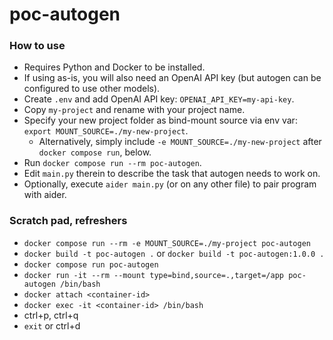 # poc-autogen

### How to use

- Requires Python and Docker to be installed.
- If using as-is, you will also need an OpenAI API key (but autogen can be configured to use other models).
- Create `.env` and add OpenAI API key: `OPENAI_API_KEY=my-api-key`.
- Copy `my-project` and rename with your project name.
- Specify your new project folder as bind-mount source via env var: `export MOUNT_SOURCE=./my-new-project`.
  - Alternatively, simply include `-e MOUNT_SOURCE=./my-new-project` after `docker compose run`, below.
- Run `docker compose run --rm poc-autogen`.
- Edit `main.py` therein to describe the task that autogen needs to work on.
- Optionally, execute `aider main.py` (or on any other file) to pair program with aider.

### Scratch pad, refreshers

- `docker compose run --rm -e MOUNT_SOURCE=./my-project poc-autogen`
- `docker build -t poc-autogen .` or `docker build -t poc-autogen:1.0.0 .`
- `docker compose run poc-autogen`
- `docker run -it --rm --mount type=bind,source=.,target=/app poc-autogen /bin/bash`
- `docker attach <container-id>`
- `docker exec -it <container-id> /bin/bash`
- ctrl+p, ctrl+q
- `exit` or ctrl+d
